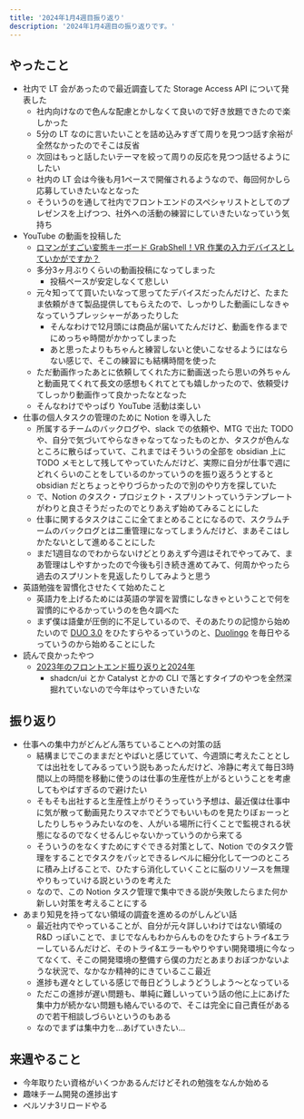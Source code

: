 ```yaml
---
title: '2024年1月4週目振り返り'
description: '2024年1月4週目の振り返りです。'
---
```


## やったこと

- 社内で LT 会があったので最近調査してた Storage Access API について発表した
  - 社内向けなので色んな配慮とかしなくて良いので好き放題できたので楽しかった
  - 5分の LT なのに言いたいことを詰め込みすぎて周りを見つつ話す余裕が全然なかったのでそこは反省
  - 次回はもっと話したいテーマを絞って周りの反応を見つつ話せるようにしたい
  - 社内の LT 会は今後も月1ペースで開催されるようなので、毎回何かしら応募していきたいなとなった
  - そういうのを通して社内でフロントエンドのスペシャリストとしてのプレゼンスを上げつつ、社外への活動の練習にしていきたいなっていう気持ち
- YouTube の動画を投稿した
  - [ロマンがすごい変態キーボード GrabShell！VR 作業の入力デバイスとしていかがですか？](https://www.youtube.com/watch?v=3Lks_G_DniU)
  - 多分3ヶ月ぶりくらいの動画投稿になってしまった
    - 投稿ペースが安定しなくて悲しい
  - 元々知ってて買いたいなって思ってたデバイスだったんだけど、たまたま依頼がきて製品提供してもらえたので、しっかりした動画にしなきゃなっていうプレッシャーがあったりした
    - そんなわけで12月頭には商品が届いてたんだけど、動画を作るまでにめっちゃ時間がかかってしまった
    - あと思ったよりもちゃんと練習しないと使いこなせるようにはならない感じで、そこの練習にも結構時間を使った
  - ただ動画作ったあとに依頼してくれた方に動画送ったら思いの外ちゃんと動画見てくれて長文の感想もくれてとても嬉しかったので、依頼受けてしっかり動画作って良かったなとなった
  - そんなわけでやっぱり YouTube 活動は楽しい
- 仕事の個人タスクの管理のために Notion を導入した
  - 所属するチームのバックログや、slack での依頼や、MTG で出た TODO や、自分で気づいてやらなきゃなってなったものとか、タスクが色んなところに散らばっていて、これまではそういうの全部を obsidian 上に TODO メモとして残してやっていたんだけど、実際に自分が仕事で週にどれくらいのことをしているのかっていうのを振り返ろうとすると obsidian だとちょっとやりづらかったので別のやり方を探していた
  - で、Notion のタスク・プロジェクト・スプリントっていうテンプレートがわりと良さそうだったのでとりあえず始めてみることにした
  - 仕事に関するタスクはここに全てまとめることになるので、スクラムチームのバックログとは二重管理になってしまうんだけど、まあそこはしかたないとして進めることにした
  - まだ1週目なのでわからないけどとりあえず今週はそれでやってみて、まあ管理はしやすかったので今後も引き続き進めてみて、何周かやったら過去のスプリントを見返したりしてみようと思う
- 英語勉強を習慣化させたくて始めたこと
  - 英語力を上げるためには英語の学習を習慣にしなきゃということで何を習慣的にやるかっていうのを色々調べた
  - まず僕は語彙が圧倒的に不足しているので、そのあたりの記憶から始めたいので [DUO 3.0](https://www.icp-duo.jp/duo30) をひたすらやるっていうのと、[Duolingo](https://ja.duolingo.com/) を毎日やるっていうのから始めることにした
- 読んで良かったやつ
  - [2023年のフロントエンド振り返りと2024年](https://speakerdeck.com/sakito/2023nian-nohurontoendozhen-rifan-rito2024nian)
    - shadcn/ui とか Catalyst とかの CLI で落とすタイプのやつを全然深掘れていないので今年はやっていきたいな

## 振り返り

- 仕事への集中力がどんどん落ちていることへの対策の話
  - 結構まじでこのままだとやばいと感じていて、今週頭に考えたこととしては出社をしてみるっていう説もあったんだけど、冷静に考えて毎日3時間以上の時間を移動に使うのは仕事の生産性が上がるということを考慮してもやばすぎるので避けたい
  - そもそも出社すると生産性上がりそうっていう予想は、最近僕は仕事中に気が散って動画見たりスマホでどうでもいいものを見たりぼぉーっとしたりしちゃうみたいなのを、人がいる場所に行くことで監視される状態になるのでなくせるんじゃないかっていうのから来てる
  - そういうのをなくすためにすぐできる対策として、Notion でのタスク管理をすることでタスクをパッとできるレベルに細分化して一つのところに積み上げることで、ひたすら消化していくことに脳のリソースを無理やりもっていける説というのを考えた
  - なので、この Notion タスク管理で集中できる説が失敗したらまた何か新しい対策を考えることにする
- あまり知見を持ってない領域の調査を進めるのがしんどい話
  - 最近社内でやっていることが、自分が元々詳しいわけではない領域の R&D っぽいことで、まじでなんもわからんものをひたすらトライ&エラーしているんだけど、そのトライ&エラーもやりやすい開発環境に今なってなくて、そこの開発環境の整備すら僕の力だとあまりおぼつかないような状況で、なかなか精神的にきているここ最近
  - 進捗も遅々としている感じで毎日どうしようどうしよう〜となっている
  - ただこの進捗が遅い問題も、単純に難しいっていう話の他に上にあげた集中力が続かない問題も絡んでいるので、そこは完全に自己責任があるので若干相談しづらいというのもある
  - なのでまずは集中力を…あげていきたい…

## 来週やること

- 今年取りたい資格がいくつかあるんだけどそれの勉強をなんか始める
- 趣味チーム開発の進捗出す
- ペルソナ3リロードやる
